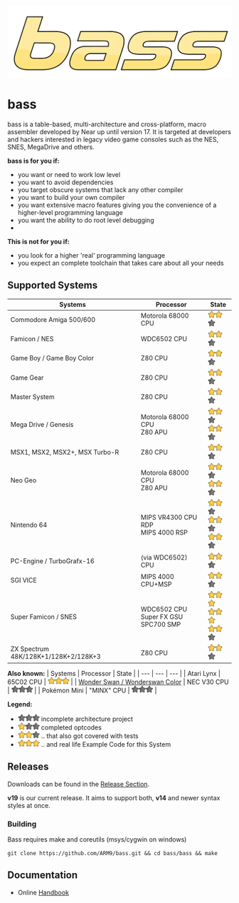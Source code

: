 ![bass](doc/bass.svg)


# bass

bass is a table-based, multi-architecture and cross-platform, macro assembler developed by Near up until version 17. It is targeted at developers and hackers interested in legacy video game consoles such as the NES, SNES, MegaDrive and others.

**bass is for you if:**
  * you want or need to work low level
  * you want to avoid dependencies
  * you target obscure systems that lack any other compiler
  * you want to build your own compiler
  * you want extensive macro features giving you the convenience of a higher-level programming language
  * you want the ability to do root level debugging
  * 
**This is not for you if:**
  * you look for a higher 'real' programming language
  * you expect an complete toolchain that takes care about all your needs

## Supported Systems

| Systems | Processor | State |
| --- | --- | --- |
| Commodore Amiga 500/600 | Motorola 68000 CPU | ![](doc/star.png)![](doc/star.png)![](doc/starless.png) |
| Famicon / NES | WDC6502 CPU | ![](doc/star.png)![](doc/star.png)![](doc/starless.png) |
| Game Boy / Game Boy Color | Z80 CPU | ![](doc/star.png)![](doc/star.png)![](doc/starless.png) |
| Game Gear | Z80 CPU | ![](doc/star.png)![](doc/star.png)![](doc/starless.png) |
| Master System | Z80 CPU | ![](doc/star.png)![](doc/star.png)![](doc/starless.png) |
| Mega Drive / Genesis | Motorola 68000 CPU <br> Z80 APU| ![](doc/star.png)![](doc/star.png)![](doc/starless.png) <br> ![](doc/star.png)![](doc/star.png)![](doc/starless.png)|
| MSX1, MSX2, MSX2+, MSX Turbo-R|Z80 CPU |![](doc/star.png)![](doc/star.png)![](doc/starless.png) |
| Neo Geo | Motorola 68000 CPU <br> Z80 APU| ![](doc/star.png)![](doc/star.png)![](doc/starless.png) <br> ![](doc/star.png)![](doc/star.png)![](doc/starless.png)|
| Nintendo 64 | MIPS VR4300 CPU<br>RDP<br>MIPS 4000 RSP | ![](doc/star.png)![](doc/star.png)![](doc/starless.png) <br>![](doc/star.png)![](doc/star.png)![](doc/starless.png)<br>![](doc/star.png)![](doc/star.png)![](doc/starless.png) |
| PC-Engine / TurboGrafx-16 | (via WDC6502) CPU | ![](doc/star.png)![](doc/star.png)![](doc/starless.png) | 
| SGI VICE | MIPS 4000 CPU+MSP | ![](doc/star.png)![](doc/star.png)![](doc/starless.png) |
| Super Famicon / SNES | WDC6502 CPU<br>Super FX GSU<br>SPC700 SMP | ![](doc/star.png)![](doc/star.png)![](doc/star.png) <br> ![](doc/star.png)![](doc/star.png)![](doc/star.png)<br> ![](doc/star.png)![](doc/star.png)![](doc/starless.png)|
| ZX Spectrum 48K/128K+1/128K+2/128K+3|Z80 CPU |![](doc/star.png)![](doc/star.png)![](doc/starless.png) |


**Also known:**
| Systems | Processor | State |
| --- | --- | --- |
| Atari Lynx | 65C02 CPU | ![](doc/star.png)![](doc/star.png)![](doc/star.png) |
| [Wonder Swan / Wonderswan Color](https://github.com/thar0x29a/basstess) | NEC V30 CPU | ![](doc/starless.png)![](doc/starless.png)![](doc/starless.png) |
| Pokémon Mini | "MINX" CPU | ![](doc/starless.png)![](doc/starless.png)![](doc/starless.png) |

**Legend:**
  - ![](doc/starless.png)![](doc/starless.png)![](doc/starless.png) incomplete architecture project
  - ![](doc/star.png)![](doc/starless.png)![](doc/starless.png) completed optcodes
  - ![](doc/star.png)![](doc/star.png)![](doc/starless.png) .. that also got covered with tests
  - ![](doc/star.png)![](doc/star.png)![](doc/star.png) .. and real life Example Code for this System



## Releases
Downloads can be found in the [Release Section](https://github.com/ARM9/bass/releases).

**v19** is our current release. It aims to support both, **v14** and newer syntax styles at once.

### Building
Bass requires make and coreutils (msys/cygwin on windows)
```
git clone https://github.com/ARM9/bass.git && cd bass/bass && make
```

## Documentation
  * Online [Handbook](doc/index.md)

